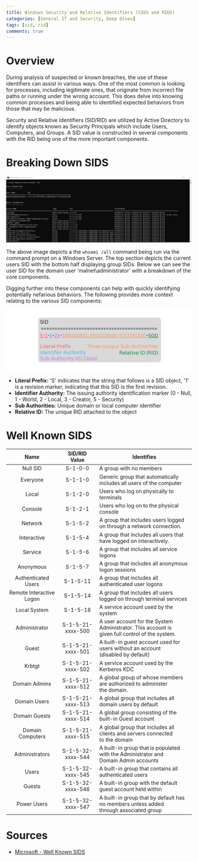 ```yaml
---
title: Windows Security and Relative Identifiers (SIDS and RIDS)
categories: [General IT and Security, Deep Dives]
tags: [sid, rid]
comments: true
---
```


# Overview

During analysis of suspected or known breaches, the use of these identifiers can assist in various ways. One of the most common is looking for processes, including legitimate ones, that originate from incorrect file paths or running under the wrong account. This does delve into knowing common processes and being able to identified expected behaviors from those that may be malicious.

Security and Relative Identifiers (SID/RID) are utilized by Active Directory to identify objects known as Security Principals which include Users, Computers, and Groups. A SID value is constructed in several components with the RID being one of the more important components.

# Breaking Down SIDS

![SID and RID Example](/assets/img/posts/GEN/DD/Gen_DD_SID_RID_Example.png "SID and RID Example")

The above image depicts a the `whoami /all` command being run via the command prompt on a Windows Server. The top section depicts the current users SID with the bottom half displaying group SIDs. Below we can see the user SID for the domain user 'malnet\administrator' with a breakdown of the core components.

Digging further into these components can help with quickly identifying potentially nefarious behaviors. The following provides more context relating to the various SID components:

![SID Breakdown](/assets/img/posts/GEN/DD/Gen_DD_SID_RID_Breakdown.png "SID Breakdown")

- **Literal Prefix:** 'S' indicates that the string that follows is a SID object, '1' is a revision marker, indicating that this SID is the first revision.
- **Identifier Authority:** The issuing authority identification marker (0 - Null, 1 - World, 2 - Local, 3 - Creator, 5 - Security)
- **Sub Authorities:** Unique domain or local computer identifier
- **Relative ID:** The unique RID attached to the object

# Well Known SIDS

|           Name           |   SID/RID Value   | Identifies                                                                                     |
|:------------------------:|:-----------------:|------------------------------------------------------------------------------------------------|
|         Null SID         |      S-1-0-0      | A group with no members                                                                        |
|         Everyone         |      S-1-1-0      | Generic group that automatically includes all users of the computer                            |
|           Local          |      S-1-2-0      | Users who log on physically to terminals                                                       |
|          Console         |      S-1-2-1      | Users who log on to the physical console                                                       |
|          Network         |      S-1-5-2      | A group that includes users logged on through a network connection.                            |
|        Interactive       |      S-1-5-4      | A group that includes all users that have logged on interactively.                             |
|          Service         |      S-1-5-6      | A group that includes all service logons                                                       |
|         Anonymous        |      S-1-5-7      | A group that includes all anonymous logon sessions                                             |
|    Authenticated Users   |      S-1-5-11     | A group that includes all authenticated user logons                                            |
| Remote Interactive Logon |      S-1-5-14     | A group that includes all users logged on through terminal services                            |
|       Local System       |      S-1-5-18     | A service account used by the system                                                           |
|       Administrator      | S-1-5-21-xxxx-500 | A user account for the System Administrator. This account is <br> given full control of the system. |
|           Guest          | S-1-5-21-xxxx-501 | A built-in guest account used for users without an account <br> (disabled by default)               |
|          Krbtgt          | S-1-5-21-xxxx-502 | A service account used by the Kerberos KDC                                                     |
|       Domain Admins      | S-1-5-21-xxxx-512 | A global group of whose members are authorized to administer <br> the domain.                       |
|       Domain Users       | S-1-5-21-xxxx-513 | A global group that includes all domain users by default                                       |
|       Domain Guests      | S-1-5-21-xxxx-514 | A global group consisting of the built-in Guest account                                        |
|     Domain Computers     | S-1-5-21-xxxx-515 | A global group that includes all clients and servers connected <br> to the domain                   |
|      Administrators      | S-1-5-32-xxxx-544 | A built-in group that is populated with the Administrator and <br> Domain Admin accounts            |
|           Users          | S-1-5-32-xxxx-545 | A built-in group that contains all authenticated users                                         |
|          Guests          | S-1-5-32-xxxx-546 | A built-in group with the default guest account held within                                    |
|        Power Users       | S-1-5-32-xxxx-547 | A built-in group that by default has no members unless added <br> through associated group          |

# Sources
- [Microsoft - Well Known SIDS](https://docs.microsoft.com/en-us/windows/win32/secauthz/well-known-sids)